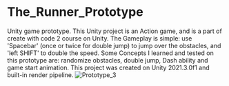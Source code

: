 # The_Runner_Prototype
Unity game prototype.
This Unity project is an Action game, and is a part of create with code 2 course on Unity.
The Gameplay is simple: use 'Spacebar' (once or twice for double jump) to jump over the obstacles, and 'left SHIFT' to double the speed.
Some Concepts I learned and tested on this prototype are: randomize obstacles, double jump, Dash ability and game start animation.
This project was created on Unity 2021.3.0f1 and built-in render pipeline.
![Prototype_3](https://user-images.githubusercontent.com/101067760/209030986-b79d67f1-8d8b-40a6-84ed-ae6b38b51744.png)
